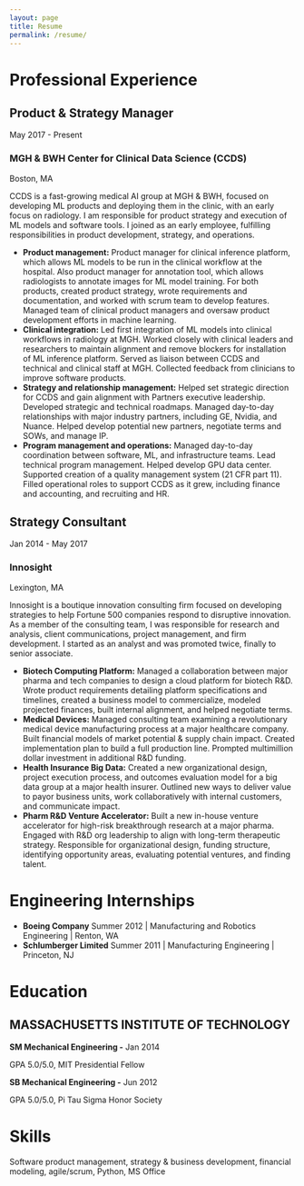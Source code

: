 ```yaml
---
layout: page
title: Resume
permalink: /resume/
---
```


# Professional Experience

## Product & Strategy Manager
May 2017 - Present
### MGH & BWH Center for Clinical Data Science (CCDS)
Boston, MA

CCDS is a fast-growing medical AI group at MGH & BWH, focused on developing ML products and deploying them in the clinic, with an early focus on radiology. I am responsible for product strategy and execution of ML models and software tools. I joined as an early employee, fulfilling responsibilities in product development, strategy, and operations.
* **Product management:** Product manager for clinical inference platform, which allows ML models to be run in the clinical workflow at the hospital. Also product manager for annotation tool, which allows radiologists to annotate images for ML model training. For both products, created product strategy, wrote requirements and documentation, and worked with scrum team to develop features. Managed team of clinical product managers and oversaw product development efforts in machine learning.
* **Clinical integration:** Led first integration of ML models into clinical workflows in radiology at MGH. Worked closely with clinical leaders and researchers to maintain alignment and remove blockers for installation of ML inference platform. Served as liaison between CCDS and technical and clinical staff at MGH. Collected feedback from clinicians to improve software products.
* **Strategy and relationship management:** Helped set strategic direction for CCDS and gain alignment with Partners executive leadership. Developed strategic and technical roadmaps. Managed day-to-day relationships with major industry partners, including GE, Nvidia, and Nuance. Helped develop potential new partners, negotiate terms and SOWs, and manage IP.
* **Program management and operations:** Managed day-to-day coordination between software, ML, and infrastructure teams. Lead technical program management. Helped develop GPU data center. Supported creation of a quality management system (21 CFR part 11). Filled operational roles to support CCDS as it grew, including finance and accounting, and recruiting and HR.

## Strategy Consultant
Jan 2014 - May 2017
### Innosight
Lexington, MA

Innosight is a boutique innovation consulting firm focused on developing strategies to help Fortune 500 companies respond to disruptive innovation. As a member of the consulting team, I was responsible for research and analysis, client communications, project management, and firm development. I started as an analyst and was promoted twice, finally to senior associate.

* **Biotech Computing Platform:** Managed a collaboration between major pharma and tech companies to design a cloud platform for biotech R&D. Wrote product requirements detailing platform specifications and timelines, created a business model to commercialize, modeled projected finances, built internal alignment, and helped negotiate terms. 
* **Medical Devices:** Managed consulting team examining a revolutionary medical device manufacturing process at a major healthcare company. Built financial models of market potential & supply chain impact. Created implementation plan to build a full production line. Prompted multimillion dollar investment in additional R&D funding.
* **Health Insurance Big Data:** Created a new organizational design, project execution process, and outcomes evaluation model for a big data group at a major health insurer. Outlined new ways to deliver value to payor business units, work collaboratively with internal customers, and communicate impact.
* **Pharm R&D Venture Accelerator:** Built a new in-house venture accelerator for high-risk breakthrough research at a major pharma. Engaged with R&D org leadership to align with long-term therapeutic strategy. Responsible for organizational design, funding structure, identifying opportunity areas, evaluating potential ventures, and finding talent. 

# Engineering Internships
* **Boeing Company** Summer 2012 | Manufacturing and Robotics Engineering | Renton, WA
* **Schlumberger Limited** Summer 2011 | Manufacturing Engineering | Princeton, NJ

# Education
## MASSACHUSETTS INSTITUTE OF TECHNOLOGY
**SM Mechanical Engineering -** Jan 2014

GPA 5.0/5.0, MIT Presidential Fellow

**SB Mechanical Engineering -** Jun 2012

GPA 5.0/5.0, Pi Tau Sigma Honor Society

# Skills
Software product management, strategy & business development, financial modeling, agile/scrum, Python, MS Office